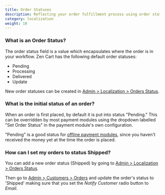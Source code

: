 ```yaml
---
title: Order Statuses
description: Reflecting your order fulfillment process using order status
category: localization
weight: 10
---
```


### What is an Order Status? 

The order status field is a value which encapsulates where the order is in your workflow.
Zen Cart has the following default order statuses: 

- Pending
- Processing
- Delivered 
- Update 

New order statuses can be created in 
[Admin > Localization > Orders Status](/user/admin_pages/localization/orders_status/). 

### What is the initial status of an order?

When an order is first placed, by default it is put into status "Pending."  This can be overridden by most payment modules using the dropdown labelled "Set Order Status" in the payment module's own configuration.

"Pending" is a good status for [offline payment modules](/user/payment/offline/), since you haven't received the money yet at the time the order is placed. 

### How can I set my orders to status Shipped? 

You can add a new order status (Shipped) by going to
[Admin > Localization > Orders Status](/user/admin_pages/localization/orders_status/). 

Then go to [Admin > Customers > Orders](/user/admin_pages/customers/customers/) and update the order's status to 'Shipped' making sure that you set the *Notify Customer* radio button to *Email*.

